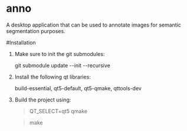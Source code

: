 # anno 
A desktop application that can be used to annotate images for semantic segmentation purposes.

#Installation 
1. Make sure to init the git submodules:
	
	git submodule update --init --recursive

2. Install the following qt libraries:

	build-essential, qt5-default, qt5-qmake, qttools-dev

3. Build the project using:
	
	> QT_SELECT=qt5 qmake

	> make

